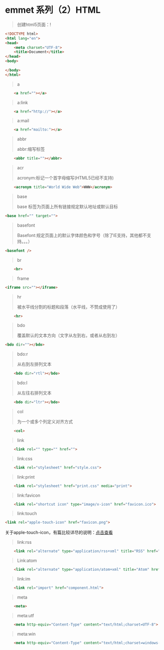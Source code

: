# emmet 系列（2）HTML

> 创建html5页面：!

```Html
<!DOCTYPE html>
<html lang="en">
<head>
    <meta charset="UTF-8">
    <title>Document</title>
</head>
<body>
    
</body>
</html>
```

> a

```Html
    <a href=""></a>
```

> a:link

```html
    <a href="http://"></a>
```

> a:mail

```html
    <a href="mailto:"></a>
```

> abbr
>
> abbr:缩写标签

```html
    <abbr title=""></abbr>
```

> acr
>
> acronym:标记一个首字母缩写(HTML5已经不支持)

```html
    <acronym title="World Wide Web">WWW</acronym>
```

> base
>
> base 标签为页面上所有链接规定默认地址或默认目标

```html
<base href="" target="">
```

> basefont
>
> Basefont:规定页面上的默认字体颜色和字号（除了IE支持，其他都不支持。。。）

```Html
<basefont />
```

> br

```Html
    <br>
```

> frame

```Html
<iframe src=""></iframe>
```

> hr
>
> 被水平线分割的标题和段落（水平线，不赞成使用了）

```Html
    <hr>
```

> bdo
>
> 覆盖默认的文本方向（文字从左到右，或者从右到左）

```html
<bdo dir=""></bdo>
```

> bdo:r
>
> 从右到左排列文本

```Html
    <bdo dir="rtl"></bdo>
```

> bdo:l
>
> 从左往右排列文本

```Html
    <bdo dir="ltr"></bdo>
```

> col
>
> 为一个或多个列定义对齐方式

```html
    <col>
```

> link

```html
    <link rel="" type="" href="">
```

> link:css

```html
    <link rel="stylesheet" href="style.css">
```

> link:print

```html
    <link rel="stylesheet" href="print.css" media="print">
```

> link:favicon

```html
    <link rel="shortcut icon" type="image/x-icon" href="favicon.ico">
```

>link:touch

```html
<link rel="apple-touch-icon" href="favicon.png">
```

关于apple-touch-icon，有篇比较详尽的说明：[点击查看](http://blog.csdn.net/freshlover/article/details/9310437)

> link:rss

```html
    <link rel="alternate" type="application/rss+xml" title="RSS" href="rss.xml">
```

> Link:atom

```html
    <link rel="alternate" type="application/atom+xml" title="Atom" href="atom.xml">
```

> link:im

```html
    <link rel="import" href="component.html">
```

> meta

````html
    <meta>
````

> meta:utf

```html
    <meta http-equiv="Content-Type" content="text/html;charset=UTF-8">
```

> meta:win

```html
    <meta http-equiv="Content-Type" content="text/html;charset=windows-1251">
```

